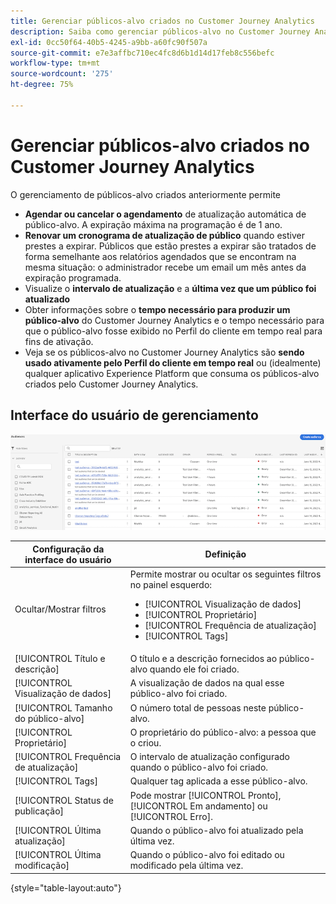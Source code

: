 ```yaml
---
title: Gerenciar públicos-alvo criados no Customer Journey Analytics
description: Saiba como gerenciar públicos-alvo no Customer Journey Analytics
exl-id: 0cc50f64-40b5-4245-a9bb-a60fc90f507a
source-git-commit: e7e3affbc710ec4fc8d6b1d14d17feb8c556befc
workflow-type: tm+mt
source-wordcount: '275'
ht-degree: 75%

---
```


# Gerenciar públicos-alvo criados no Customer Journey Analytics

O gerenciamento de públicos-alvo criados anteriormente permite

* **Agendar ou cancelar o agendamento** de atualização automática de público-alvo. A expiração máxima na programação é de 1 ano.
* **Renovar um cronograma de atualização de público** quando estiver prestes a expirar. Públicos que estão prestes a expirar são tratados de forma semelhante aos relatórios agendados que se encontram na mesma situação: o administrador recebe um email um mês antes da expiração programada.
* Visualize o **intervalo de atualização** e a **última vez que um público foi atualizado**
* Obter informações sobre o **tempo necessário para produzir um público-alvo** do Customer Journey Analytics e o tempo necessário para que o público-alvo fosse exibido no Perfil do cliente em tempo real para fins de ativação.
* Veja se os públicos-alvo no Customer Journey Analytics são **sendo usado ativamente pelo Perfil do cliente em tempo real** ou (idealmente) qualquer aplicativo Experience Platform que consuma os públicos-alvo criados pelo Customer Journey Analytics.

## Interface do usuário de gerenciamento

![](assets/manage.png)

| Configuração da interface do usuário | Definição |
| --- | --- |
| Ocultar/Mostrar filtros | Permite mostrar ou ocultar os seguintes filtros no painel esquerdo: <ul><li>[!UICONTROL Visualização de dados]</li><li>[!UICONTROL Proprietário]</li><li>[!UICONTROL Frequência de atualização]</li><li>[!UICONTROL Tags]</li></ul> |
| [!UICONTROL Título e descrição] | O título e a descrição fornecidos ao público-alvo quando ele foi criado. |
| [!UICONTROL Visualização de dados] | A visualização de dados na qual esse público-alvo foi criado. |
| [!UICONTROL Tamanho do público-alvo] | O número total de pessoas neste público-alvo. |
| [!UICONTROL Proprietário] | O proprietário do público-alvo: a pessoa que o criou. |
| [!UICONTROL Frequência de atualização] | O intervalo de atualização configurado quando o público-alvo foi criado. |
| [!UICONTROL Tags] | Qualquer tag aplicada a esse público-alvo. |
| [!UICONTROL Status de publicação] | Pode mostrar [!UICONTROL Pronto], [!UICONTROL Em andamento] ou [!UICONTROL Erro]. |
| [!UICONTROL  Última atualização] | Quando o público-alvo foi atualizado pela última vez. |
| [!UICONTROL Última modificação] | Quando o público-alvo foi editado ou modificado pela última vez. |

{style="table-layout:auto"}
